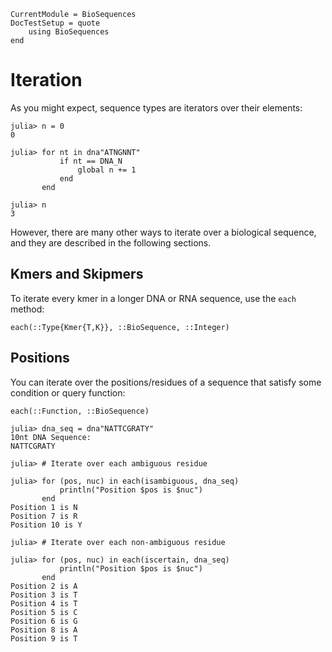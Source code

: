 ```@meta
CurrentModule = BioSequences
DocTestSetup = quote
    using BioSequences
end
```

# Iteration

As you might expect, sequence types are iterators over their elements:

```jldoctest
julia> n = 0
0

julia> for nt in dna"ATNGNNT"
           if nt == DNA_N
               global n += 1
           end
       end

julia> n
3

```

However, there are many other ways to iterate over a biological sequence, and
they are described in the following sections.

## Kmers and Skipmers

To iterate every kmer in a longer DNA or RNA sequence, use the `each` method:

```@docs
each(::Type{Kmer{T,K}}, ::BioSequence, ::Integer)
```



## Positions

You can iterate over the positions/residues of a sequence that satisfy some
condition or query function:

```@docs
each(::Function, ::BioSequence)
```

```jldoctest
julia> dna_seq = dna"NATTCGRATY"
10nt DNA Sequence:
NATTCGRATY

julia> # Iterate over each ambiguous residue

julia> for (pos, nuc) in each(isambiguous, dna_seq)
           println("Position $pos is $nuc")
       end
Position 1 is N
Position 7 is R
Position 10 is Y

julia> # Iterate over each non-ambiguous residue

julia> for (pos, nuc) in each(iscertain, dna_seq)
           println("Position $pos is $nuc")
       end
Position 2 is A
Position 3 is T
Position 4 is T
Position 5 is C
Position 6 is G
Position 8 is A
Position 9 is T

```

